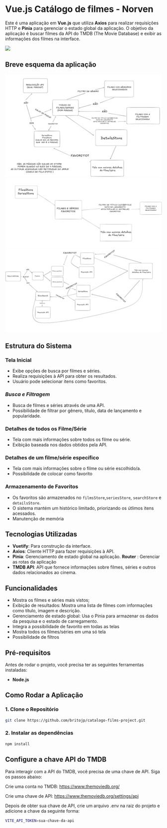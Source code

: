 # Vue.js Catálogo de filmes - Norven

Este é uma aplicação em **Vue.js** que utiliza **Axios** para realizar requisições HTTP e **Pinia** para gerenciar o estado global da aplicação. O objetivo da aplicação é buscar filmes da API do TMDB (The Movie Database) e exibir as informações dos filmes na interface.

![](./docs//gravacao/resumoaplicacao.gif)

## Breve esquema da aplicação

![](./docs/fluxogramas/FilmsSeries.png)
![](./docs/fluxogramas/moreDetails.png)
![](./docs/fluxogramas/Populars.png)

## Estrutura do Sistema

### **Tela Inicial**

- Exibe opções de busca por filmes e séries.
- Realiza requisições à API para obter os resultados.
- Usuário pode selecionar itens como favoritos.

### **_Busca e Filtragem_**

- Busca de filmes e séries através de uma API.
- Possibilidade de filtrar por gênero, título, data de lançamento e popularidade.

### **Detalhes de todos os Filme/Série**

- Tela com mais informações sobre todos os filme ou série.
- Exibição baseada nos dados obtidos pela API.

### **Detalhes de um filme/série específico**

- Tela com mais informações sobre o filme ou série escolhido/a.
- Possibilidade de colocar como favorito

### **Armazenamento de Favoritos**

- Os favoritos são armazenados no `filmsStore`,`seriesStore`, `searchStore` e `detailsStore`.
- O sistema mantém um histórico limitado, priorizando os útlimos itens acessados.
- Manutenção de memória

## Tecnologias Utilizadas

- **Vuetify**: Para construção da interface.
- **Axios**: Cliente HTTP para fazer requisições à API.
- **Pinia**: Gerenciamento de estado global na aplicação.
  **Router** : Gerenciar as rotas da aplicação
- **TMDB API**: API que fornece informações sobre filmes, séries e outros dados relacionados ao cinema.

## Funcionalidades

- Mostra os filmes e séries mais vistos;
- Exibição de resultados: Mostra uma lista de filmes com informações como título, imagem e descrição.
- Gerenciamento de estado global: Usa o Pinia para armazenar os dados da pesquisa e o estado de carregamento.
- Integra a possibilidade de favorito em todas as telas
- Mostra todos os filmes/séries em uma só tela
- Possibilidade de filtros

## Pré-requisitos

Antes de rodar o projeto, você precisa ter as seguintes ferramentas instaladas:

- **Node.js**

## Como Rodar a Aplicação

### 1. Clone o Repositório

```bash
git clone https://github.com/britojp/catalogo-films-project.git
```

### 2. Instalar as dependências

```bash
npm install
```

## Configure a chave API do TMDB

Para interagir com a API do TMDB, você precisa de uma chave de API. Siga os passos abaixo:

Crie uma conta no TMDB: https://www.themoviedb.org/

Crie uma chave de API: https://www.themoviedb.org/settings/api

Depois de obter sua chave de API, crie um arquivo .env na raiz do projeto e adicione a chave da seguinte forma:

```bash
VITE_API_TOKEN=sua-chave-da-api
```
